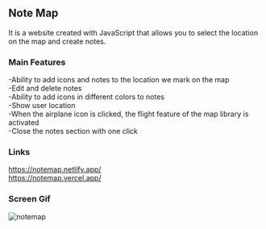 
<h2>Note Map</h2>

It is a website created with JavaScript that allows you to select the location on the map and create notes.

<h3>Main Features</h3>

-Ability to add icons and notes to the location we mark on the map </br>
-Edit and delete notes</br>
-Ability to add icons in different colors to notes</br>
-Show user location</br>
-When the airplane icon is clicked, the flight feature of the map library is activated</br>
-Close the notes section with one click</br>

<h3>Links</h3>

https://notemap.netlify.app/ </br>
https://notemap.vercel.app/

<h3>Screen Gif</h3>

![notemap](https://github.com/begpan/noteMap/assets/145170180/485dd479-b978-43b7-a2f6-44821362a5b1)


